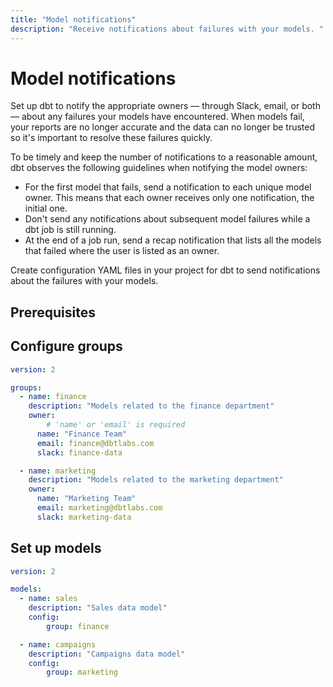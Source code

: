 ```yaml
---
title: "Model notifications"
description: "Receive notifications about failures with your models. "
---
```


# Model notifications <Lifecycle status="beta" />

Set up dbt to notify the appropriate owners &mdash; through Slack, email, or both &mdash; about any failures your models have encountered. When models fail, your reports are no longer accurate and the data can no longer be trusted so it's important to resolve these failures quickly.

To be timely and keep the number of notifications to a reasonable amount, dbt observes the following guidelines when notifying the model owners:  

- For the first model that fails, send a notification to each unique model owner. This means that each owner receives only one notification, the initial one.
- Don't send any notifications about subsequent model failures while a dbt job is still running.
- At the end of a job run, send a recap notification that lists all the models that failed where the user is listed as an owner.

Create configuration YAML files in your project for dbt to send notifications about the failures with your models.

## Prerequisites

## Configure groups

```yml
version: 2

groups:
  - name: finance
    description: "Models related to the finance department"
    owner:
	    # 'name' or 'email' is required
      name: "Finance Team"
      email: finance@dbtlabs.com
      slack: finance-data

  - name: marketing
    description: "Models related to the marketing department"
    owner:
      name: "Marketing Team"
      email: marketing@dbtlabs.com
      slack: marketing-data
```

## Set up models

```yml
version: 2

models:
  - name: sales
    description: "Sales data model"
    config:
	    group: finance

  - name: campaigns
    description: "Campaigns data model"
    config:
	    group: marketing

```